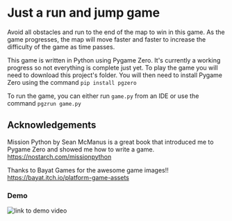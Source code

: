 # Just a run and jump game
Avoid all obstacles and run to the end of the map to win in this game. As the game progresses, the map will move faster and faster to increase the difficulty of the game as time passes.

This game is written in Python using Pygame Zero. It's currently a working progress so not everything is complete just yet. To play the game you will need to download this project's folder. You will then need to install Pygame Zero using the command `pip install pgzero`

To run the game, you can either run `game.py` from an IDE or use the command `pgzrun game.py`

## Acknowledgements
Mission Python by Sean McManus is a great book that introduced me to Pygame Zero and showed me how to write a game. https://nostarch.com/missionpython


Thanks to Bayat Games for the awesome game images!! https://bayat.itch.io/platform-game-assets

### Demo

![link to demo video](https://github.com/spacecatbug/jump-game/blob/master/images/WalkRightInDemo.gif)
